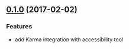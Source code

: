 <a name="0.1.0"></a>
## [0.1.0](https://github.com/karma-runner/karma-accessibility/compare/v0.0.1...v0.1.0) (2017-02-02)


### Features

* add Karma integration with accessibility tool